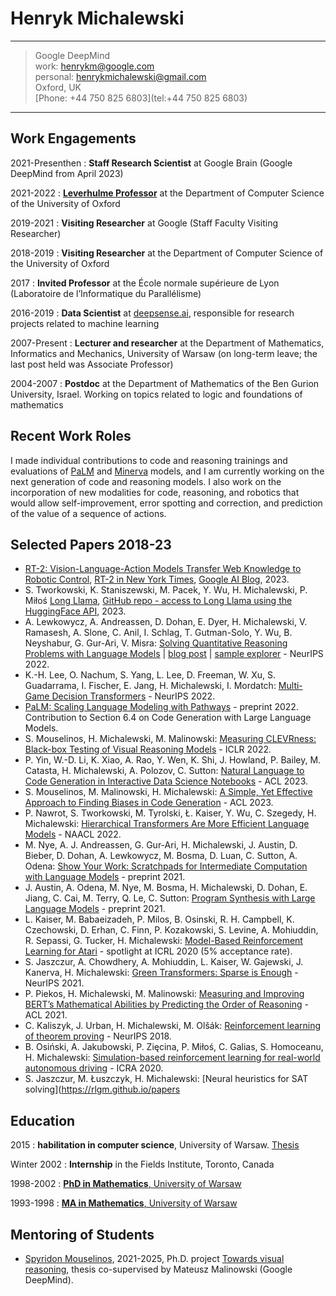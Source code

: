 Henryk Michalewski
==================

----

> Google DeepMind\
> work: henrykm@google.com\
> personal: henrykmichalewski@gmail.com\
> Oxford, UK\
> [Phone: +44 750 825 6803](tel:+44 750 825 6803)

----

Work Engagements
----------------

2021-Presenthen
:   **Staff Research Scientist** at Google Brain (Google DeepMind from April 2023)

2021-2022
:   [**Leverhulme Professor**](https://www.leverhulme.ac.uk/listings?field_grant_scheme_target_id=15) at the Department of Computer Science of the University of Oxford

2019-2021
:   **Visiting Researcher** at Google (Staff Faculty Visiting Researcher)

2018-2019
:   **Visiting Researcher** at the Department of Computer Science of the University of Oxford

2017
:   **Invited Professor** at the École normale supérieure de Lyon (Laboratoire de l’Informatique du Parallélisme)

2016-2019
:   **Data Scientist** at [deepsense.ai](https://deepsense.ai/), responsible for research projects related to machine learning

2007-Present
:   **Lecturer and researcher** at the Department of Mathematics, Informatics and Mechanics, University of Warsaw (on long-term leave; the last post held was Associate Professor)

2004-2007
:   **Postdoc** at the Department of Mathematics of the Ben Gurion University, Israel. Working on topics related to logic and foundations of mathematics

Recent Work Roles
-----------------

I made individual contributions to code and reasoning trainings and evaluations of [PaLM](https://arxiv.org/abs/2204.02311) and [Minerva](https://arxiv.org/abs/2206.14858) models, and I am currently working on the next generation of code and reasoning models. I also work on the incorporation of new modalities for code, reasoning, and robotics that would allow self-improvement, error spotting and correction, and prediction of the value of a sequence of actions.

Selected Papers 2018-23
-----------------------

- [RT-2: Vision-Language-Action Models Transfer Web Knowledge to Robotic Control](https://arxiv.org/abs/2307.15818), [RT-2 in New York Times](https://www.nytimes.com/2023/07/28/technology/google-robots-ai.html), [Google AI Blog](https://blog.google/technology/ai/google-deepmind-rt2-robotics-vla-model/), 2023.
- S. Tworkowski, K. Staniszewski, M. Pacek, Y. Wu, H. Michalewski, P. Miłoś [Long Llama](https://arxiv.org/abs/2307.03170), [GitHub repo - access to Long Llama using the HuggingFace API](https://github.com/CStanKonrad/long_llama), 2023.
- A. Lewkowycz, A. Andreassen, D. Dohan, E. Dyer, H. Michalewski, V. Ramasesh, A. Slone, C. Anil, I. Schlag, T. Gutman-Solo, Y. Wu, B. Neyshabur, G. Gur-Ari, V. Misra: [Solving Quantitative Reasoning Problems with Language Models](https://arxiv.org/abs/2206.14858) | [blog post](https://ai.googleblog.com/2022/06/minerva-solving-quantitative-reasoning.html) | [sample explorer](https://minerva-demo.github.io/#category=Algebra&amp;index=1) - NeurIPS 2022.
- K.-H. Lee, O. Nachum, S. Yang, L. Lee, D. Freeman, W. Xu, S. Guadarrama, I. Fischer, E. Jang, H. Michalewski, I. Mordatch: [Multi-Game Decision Transformers](https://sites.google.com/corp/view/multi-game-transformers/home?authuser=0) - NeurIPS 2022.
- [PaLM: Scaling Language Modeling with Pathways](https://arxiv.org/abs/2204.02311) - preprint 2022. Contribution to Section 6.4 on Code Generation with Large Language Models.
- S. Mouselinos, H. Michalewski, M. Malinowski: [Measuring CLEVRness: Black-box Testing of Visual Reasoning Models](https://openreview.net/forum?id=UtGtoS4CYU) - ICLR 2022.
- P. Yin, W.-D. Li, K. Xiao, A. Rao, Y. Wen, K. Shi, J. Howland, P. Bailey, M. Catasta, H. Michalewski, A. Polozov, C. Sutton: [Natural Language to Code Generation in Interactive Data Science Notebooks](https://arxiv.org/abs/2212.09248) - ACL 2023.
- S. Mouselinos, M. Malinowski, H. Michalewski: [A Simple, Yet Effective Approach to Finding Biases in Code Generation](https://arxiv.org/abs/2211.00609) - ACL 2023.
- P. Nawrot, S. Tworkowski, M. Tyrolski, Ł. Kaiser, Y. Wu, C. Szegedy, H. Michalewski: [Hierarchical Transformers Are More Efficient Language Models](https://drive.google.com/file/d/1Wy48nMixjH5wWPuXVyRdCfFTTNLFYM25/view?usp=sharing) - NAACL 2022.
- M. Nye, A. J. Andreassen, G. Gur-Ari, H. Michalewski, J. Austin, D. Bieber, D. Dohan, A. Lewkowycz, M. Bosma, D. Luan, C. Sutton, A. Odena: [Show Your Work: Scratchpads for Intermediate Computation with Language Models](https://openreview.net/forum?id=iedYJm92o0a) - preprint 2021.
- J. Austin, A. Odena, M. Nye, M. Bosma, H. Michalewski, D. Dohan, E. Jiang, C. Cai, M. Terry, Q. Le, C. Sutton: [Program Synthesis with Large Language Models](https://arxiv.org/abs/2108.07732) - preprint 2021.
- L. Kaiser, M. Babaeizadeh, P. Milos, B. Osinski, R. H. Campbell, K. Czechowski, D. Erhan, C. Finn, P. Kozakowski, S. Levine, A. Mohiuddin, R. Sepassi, G. Tucker, H. Michalewski: [Model-Based Reinforcement Learning for Atari](https://arxiv.org/abs/1903.00374) - spotlight at ICRL 2020 (5% acceptance rate).
- S. Jaszczur, A. Chowdhery, A. Mohiuddin, L. Kaiser, W. Gajewski, J. Kanerva, H. Michalewski: [Green Transformers: Sparse is Enough](https://drive.google.com/file/d/1Ez38CUMpohinvo_4Eq4GNZ6u0azd-_VV/view) - NeurIPS 2021.
- P. Piekos, H. Michalewski, M. Malinowski: [Measuring and Improving BERT’s Mathematical Abilities by Predicting the Order of Reasoning](https://www.mimuw.edu.pl/~henrykm/pubs_2020/order_of_reasoning.pdf) - ACL 2021.
- C. Kaliszyk, J. Urban, H. Michalewski, M. Olšák: [Reinforcement learning of theorem proving](https://papers.nips.cc/paper/8098-reinforcement-learning-of-theorem-proving) - NeurIPS 2018.
- B. Osiński, A. Jakubowski, P. Zięcina, P. Miłoś, C. Galias, S. Homoceanu, H. Michalewski: [Simulation-based reinforcement learning for real-world autonomous driving](https://www.mimuw.edu.pl/~henrykm/pubs_2019/sim2real_outdoor.pdf) - ICRA 2020.
- S. Jaszczur, M. Łuszczyk, H. Michalewski: [Neural heuristics for SAT solving](https://rlgm.github.io/papers

Education
---------

2015
:   **habilitation in computer science**, University of Warsaw. [Thesis](http://duch.mimuw.edu.pl/~henrykm/pubs_other/autoreferat_en.pdf)

Winter 2002
:   **Internship** in the Fields Institute, Toronto, Canada

1998-2002
:   [**PhD in Mathematics**, University of Warsaw](http://duch.mimuw.edu.pl/~henrykm/pubs_other/phd_thesis.ps)

1993-1998
:   [**MA in Mathematics**, University of Warsaw](https://www.mimuw.edu.pl/~henrykm/pubs_other/ma_thesis.pdf)

Mentoring of Students
---------------------

- [Spyridon Mouselinos](https://spyrosmouselinos.github.io/), 2021-2025, Ph.D. project [Towards visual reasoning](https://sites.google.com/view/visualreasoning/home), thesis co-supervised by Mateusz Malinowski (Google DeepMind).
